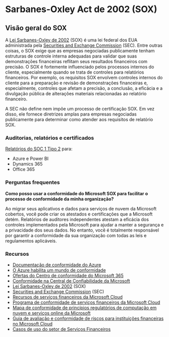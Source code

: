# Sarbanes-Oxley Act de 2002 (SOX)

## Visão geral do SOX

A [Lei Sarbanes-Oxley de 2002](https://www.congress.gov/bill/107th-congress/house-bill/3763) (SOX) é uma lei federal dos EUA administrada pela [Securities and Exchange Commission](https://www.sec.gov/) (SEC). Entre outras coisas, o SOX exige que as empresas negociadas publicamente tenham estruturas de controle interna adequadas para validar que suas demonstrações financeiras reflitam seus resultados financeiros com precisão. O SOX é fortemente influenciado pelos processos internos do cliente, especialmente quando se trata de controles para relatórios financeiros. Por exemplo, os requisitos SOX envolvem controles internos do cliente para a preparação e revisão de demonstrações financeiras e, especialmente, controles que afetam a precisão, a conclusão, a eficácia e a divulgação pública de alterações materiais relacionadas ao relatório financeiro.

A SEC não define nem impõe um processo de certificação SOX. Em vez disso, ele fornece diretrizes amplas para empresas negociadas publicamente para determinar como atender aos requisitos de relatório SOX.


### Auditorias, relatórios e certificados

[Relatórios do SOC 1 Tipo 2](https://learn.microsoft.com/pt-br/compliance/regulatory/offering-soc) para:

-   Azure e Power BI
-   Dynamics 365
-   Office 365

### [](https://learn.microsoft.com/pt-br/compliance/regulatory/offering-sox#frequently-asked-questions)Perguntas frequentes

**Como posso usar a conformidade do Microsoft SOX para facilitar o processo de conformidade da minha organização?**

Ao migrar seus aplicativos e dados para serviços de nuvem da Microsoft cobertos, você pode criar os atestados e certificações que a Microsoft detém. Relatórios de auditores independentes atestam a eficácia dos controles implementados pela Microsoft para ajudar a manter a segurança e a privacidade dos seus dados. No entanto, você é totalmente responsável por garantir a conformidade da sua organização com todas as leis e regulamentos aplicáveis.

### [](https://learn.microsoft.com/pt-br/compliance/regulatory/offering-sox#resources)Recursos

-   [Documentação de conformidade do Azure](https://learn.microsoft.com/pt-br/azure/compliance/)
-   [O Azure habilita um mundo de conformidade](https://azure.microsoft.com/resources/azure-enables-a-world-of-compliance/)
-   [Ofertas do Centro de conformidade do Microsoft 365](https://learn.microsoft.com/pt-br/compliance/regulatory/offering-home)
-   [Conformidade na Central de Confiabilidade da Microsoft](https://www.microsoft.com/trust-center/compliance/compliance-overview)
-   [Lei Sarbanes-Oxley de 2002](https://www.congress.gov/bill/107th-congress/house-bill/3763) (SOX)
-   [Securities and Exchange Commission](https://www.sec.gov/) (SEC)
-   [Recursos de serviços financeiros da Microsoft Cloud](https://servicetrust.microsoft.com/viewpage/financialservicesoverview)
-   [Programa de conformidade de serviços financeiros da Microsoft Cloud](https://aka.ms/FSCP-Print)
-   [Mapa de conformidade de princípios regulatórios de computação em nuvem e serviços online da Microsoft](https://servicetrust.microsoft.com/ViewPage/TrustDocuments?command=Download&downloadType=Document&downloadId=5b483567-00b0-4d86-96ae-ee887dadb61c&docTab=6d000410-c9e9-11e7-9a91-892aae8839ad_Compliance_Guides)
-   [Guia de avaliação e conformidade de riscos para instituições financeiras no Microsoft Cloud](https://azure.microsoft.com/resources/risk-assessment-and-compliance-guide-for-financial-institutions-in-the-microsoft-cloud-/)
-   [Casos de uso do setor de Serviços Financeiros](https://learn.microsoft.com/pt-br/azure/industry/financial/)



